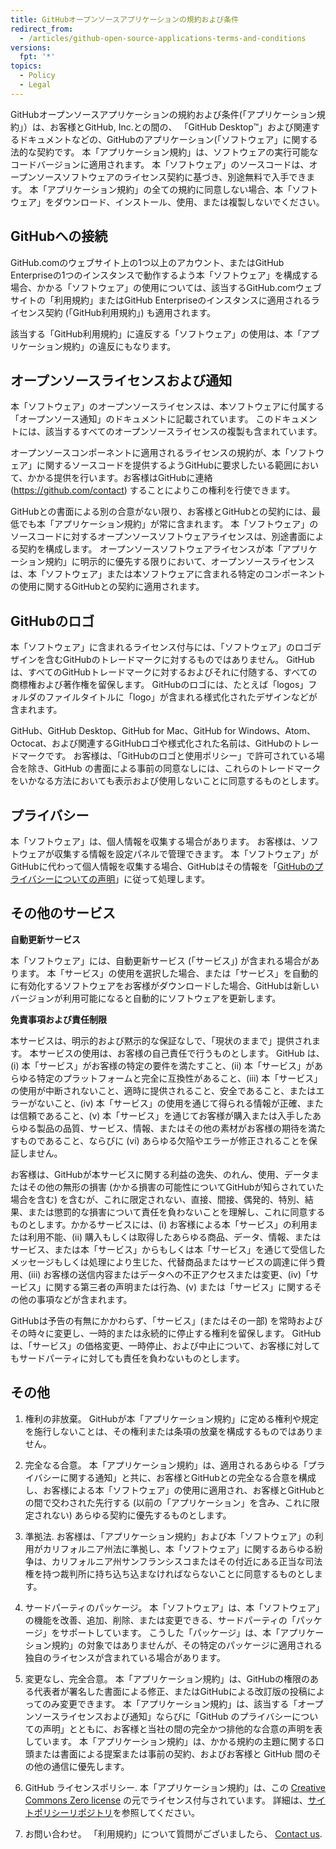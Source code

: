 ```yaml
---
title: GitHubオープンソースアプリケーションの規約および条件
redirect_from:
  - /articles/github-open-source-applications-terms-and-conditions
versions:
  fpt: '*'
topics:
  - Policy
  - Legal
---
```


GitHubオープンソースアプリケーションの規約および条件(「アプリケーション規約」）は、お客様とGitHub, Inc.との間の、 「GitHub Desktop™」および関連するドキュメントなどの、GitHubのアプリケーション(「ソフトウェア」に関する法的な契約です。 本「アプリケーション規約」は、ソフトウェアの実行可能なコードバージョンに適用されます。 本「ソフトウェア」のソースコードは、オープンソースソフトウェアのライセンス契約に基づき、別途無料で入手できます。 本「アプリケーション規約」の全ての規約に同意しない場合、本「ソフトウェア」をダウンロード、インストール、使用、または複製しないでください。

## GitHubへの接続

GitHub.comのウェブサイト上の1つ以上のアカウント、またはGitHub Enterpriseの1つのインスタンスで動作するよう本「ソフトウェア」を構成する場合、かかる「ソフトウェア」の使用については、該当するGitHub.comウェブサイトの「利用規約」またはGitHub Enterpriseのインスタンスに適用されるライセンス契約 (「GitHub利用規約」) も適用されます。

該当する「GitHub利用規約」に違反する「ソフトウェア」の使用は、本「アプリケーション規約」の違反にもなります。

## オープンソースライセンスおよび通知

本「ソフトウェア」のオープンソースライセンスは、本ソフトウェアに付属する「オープンソース通知」のドキュメントに記載されています。 このドキュメントには、該当するすべてのオープンソースライセンスの複製も含まれています。

オープンソースコンポーネントに適用されるライセンスの規約が、本「ソフトウェア」に関するソースコードを提供するようGitHubに要求したいる範囲において、かかる提供を行います。お客様はGitHubに連絡 (https://github.com/contact) することによりこの権利を行使できます。

GitHubとの書面による別の合意がない限り、お客様とGitHubとの契約には、最低でも本「アプリケーション規約」が常に含まれます。 本「ソフトウェア」のソースコードに対するオープンソースソフトウェアライセンスは、別途書面による契約を構成します。 オープンソースソフトウェアライセンスが本「アプリケーション規約」に明示的に優先する限りにおいて、オープンソースライセンスは、本「ソフトウェア」または本ソフトウェアに含まれる特定のコンポーネントの使用に関するGitHubとの契約に適用されます。

## GitHubのロゴ

本「ソフトウェア」に含まれるライセンス付与には、「ソフトウェア」のロゴデザインを含むGitHubのトレードマークに対するものではありません。 GitHub は、すべてのGitHubトレードマークに対するおよびそれに付随する、すべての商標権および著作権を留保します。 GitHubのロゴには、たとえば「logos」フォルダのファイルタイトルに「logo」が含まれる様式化されたデザインなどが含まれます。

GitHub、GitHub Desktop、GitHub for Mac、GitHub for Windows、Atom、Octocat、および関連するGitHubロゴや様式化された名前は、GitHubのトレードマークです。 お客様は、「GitHubのロゴと使用ポリシー」で許可されている場合を除き、GitHub の書面による事前の同意なしには、これらのトレードマークをいかなる方法においても表示および使用しないことに同意するものとします。

## プライバシー

本「ソフトウェア」は、個人情報を収集する場合があります。 お客様は、ソフトウェアが収集する情報を設定パネルで管理できます。 本「ソフトウェア」がGitHubに代わって個人情報を収集する場合、GitHubはその情報を「[GitHubのプライバシーについての声明](/articles/github-privacy-statement/)」に従って処理します。

## その他のサービス

**自動更新サービス**

本「ソフトウェア」には、自動更新サービス (「サービス」) が含まれる場合があります。 本「サービス」の使用を選択した場合、または「サービス」を自動的に有効化するソフトウェアをお客様がダウンロードした場合、GitHubは新しいバージョンが利用可能になると自動的にソフトウェアを更新します。

**免責事項および責任制限**

本サービスは、明示的および黙示的な保証なしで、「現状のままで」提供されます。 本サービスの使用は、お客様の自己責任で行うものとします。 GitHub は、(i) 本「サービス」がお客様の特定の要件を満たすこと、(ii) 本「サービス」があらゆる特定のプラットフォームと完全に互換性があること、(iii) 本「サービス」の使用が中断されないこと、適時に提供されること、安全であること、またはエラーがないこと、(iv) 本「サービス」の使用を通じて得られる情報が正確、または信頼であること、(v) 本「サービス」を通じてお客様が購入または入手したあらゆる製品の品質、サービス、情報、またはその他の素材がお客様の期待を満たすものであること、ならびに (vi) あらゆる欠陥やエラーが修正されることを保証しません。

お客様は、GitHubが本サービスに関する利益の逸失、のれん、使用、データまたはその他の無形の損害 (かかる損害の可能性についてGitHubが知らされていた場合を含む) を含むが、これに限定されない、直接、間接、偶発的、特別、結果、または懲罰的な損害について責任を負わないことを理解し、これに同意するものとします。かかるサービスには、(i) お客様による本「サービス」の利用または利用不能、(ii) 購入もしくは取得したあらゆる商品、データ、情報、またはサービス、または本「サービス」からもしくは本「サービス」を通じて受信したメッセージもしくは処理により生じた、代替商品またはサービスの調達に伴う費用、(iii) お客様の送信内容またはデータへの不正アクセスまたは変更、(iv)「サービス」に関する第三者の声明または行為、(v) または「サービス」に関するその他の事項などが含まれます。

GitHubは予告の有無にかかわらず、「サービス」(またはその一部) を常時およびその時々に変更し、一時的または永続的に停止する権利を留保します。 GitHub は、「サービス」の価格変更、一時停止、および中止について、お客様に対してもサードパーティに対しても責任を負わないものとします。

## その他

1. 権利の非放棄。 GitHubが本「アプリケーション規約」に定める権利や規定を施行しないことは、その権利または条項の放棄を構成するものではありません。

2. 完全なる合意。 本「アプリケーション規約」は、適用されるあらゆる「プライバシーに関する通知」と共に、お客様とGitHubとの完全なる合意を構成し、お客様による本「ソフトウェア」の使用に適用され、お客様とGitHubとの間で交わされた先行する (以前の「アプリケーション」を含み、これに限定されない) あらゆる契約に優先するものとします。

3. 準拠法. お客様は、「アプリケーション規約」および本「ソフトウェア」の利用がカリフォルニア州法に準拠し、本「ソフトウェア」に関するあらゆる紛争は、カリフォルニア州サンフランシスコまたはその付近にある正当な司法権を持つ裁判所に持ち込ち込まなければならないことに同意するものとします。

4. サードパーティのパッケージ。 本「ソフトウェア」は、本「ソフトウェア」の機能を改善、追加、削除、または変更できる、サードパーティの「パッケージ」をサポートしています。  こうした「パッケージ」は、本「アプリケーション規約」の対象ではありませんが、その特定のパッケージに適用される独自のライセンスが含まれている場合があります。

5. 変更なし、完全合意。 本「アプリケーション規約」は、GitHubの権限のある代表者が署名した書面による修正、またはGitHubによる改訂版の投稿によってのみ変更できます。 本「アプリケーション規約」は、該当する「オープンソースライセンスおよび通知」ならびに「GitHub のプライバシーについての声明」とともに、お客様と当社の間の完全かつ排他的な合意の声明を表しています。 本「アプリケーション規約」は、かかる規約の主題に関する口頭または書面による提案または事前の契約、およびお客様と GitHub 間のその他の通信に優先します。

6. GitHub ライセンスポリシー. 本「アプリケーション規約」は、この [Creative Commons Zero license](https://creativecommons.org/publicdomain/zero/1.0/) の元でライセンス付与されています。 詳細は、[サイトポリシーリポジトリ](https://github.com/github/site-policy#license)を参照してください。

7. お問い合わせ。 「利用規約」について質問がございましたら、 [Contact us](https://support.github.com/contact?tags=docs-policy).
